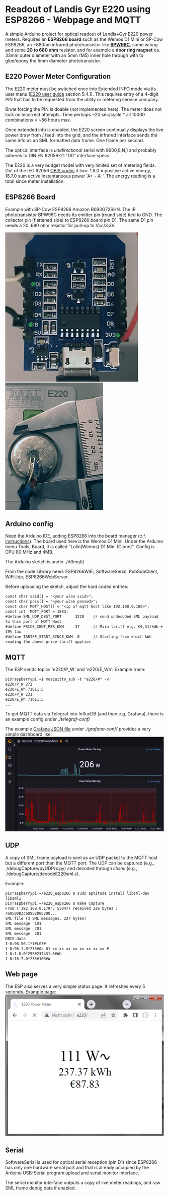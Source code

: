 
# Readout of Landis Gyr E220 using ESP8266 - Webpage and MQTT

A simple Arduino project for optical readout of Landis+Gyr E220 power meters. Requires an **ESP8266 board** such as the Wemos D1 Mini or SP-Cow ESP8266, an ~880nm infrared phototransistor like [**BPW96C**](https://www.vishay.com/docs/81532/bpw96.pdf), some wiring and some **20 to 680 ohm** resistor, and for example a **door ring magnet** ca. 33mm outer diameter with an 5mm (M5) inner hole through with to glue/epoxy the 5mm diameter phototransistor. 

## E220 Power Meter Configuration
The E220 meter must be switched once into Extended INFO mode via its user menu ([E220 user guide](https://www.landisgyr.de/webfoo/wp-content/uploads//2018/08/D000063497-E220-AMxD-Benutzerhandbuch-de-f.pdf]) section 5.4.1). This requires entry of a 4-digit PIN that has to be requested from the utility or metering service company.

Brute forcing the PIN is doable (not implemented here). The meter does not lock on incorrect attempts. Time perhaps ~20 sec/cycle * all 10000 combinations = ~56 hours max.

Once extended info is enabled, the E220 screen continually displays the live power draw from / feed into the grid, and the infrared interface sends the same info as an SML formatted data frame. One frame per second.

The optical interface is *unidirectional* serial with 9600,8,N,1 and probably adheres to DIN EN 62056-21 "D0" interface specs.

The E220 is a very budget model with very limited set of metering fields. Out of the IEC 62056 [OBIS codes](https://www.promotic.eu/en/pmdoc/Subsystems/Comm/PmDrivers/IEC62056_OBIS.htm) it two: 1.8.0 = positive active energy, 16.7.0 sum active instantaneous power 'A+ - A-'. The energy reading is a total since meter installation.

## ESP8266 Board
Example with SP-Cow ESP8266 Amazon B093G72SHN. The IR phototransistor BPW96C needs its emitter pin (round side) tied to GND. The collector pin (flattened side) to ESP8266 board pin D1. The same D1 pin needs a 20..680 ohm resistor for pull-up to Vcc/3.3V. 

![Wemos D1 board pin D1, GND, Vcc](https://raw.githubusercontent.com/jwagnerhki/e220_esp8266/main/images/wemos-D1.jpg) ![Phototransistor with pull-up resistor and magnet](https://raw.githubusercontent.com/jwagnerhki/e220_esp8266/main/images/phototransistor-magnet.jpg)

## Arduino config
Need the Arduino IDE, adding ESP8266 into the board manager (c.f. [instructions](https://arduino-esp8266.readthedocs.io/en/latest/installing.html)). The board used here is the Wemos D1 Mini. Under the Arduino menu Tools, Board, it is called "Lolin(Wemos) D1 Mini (Clone)". Config is CPU 80 MHz and 4MB.

The Arduino sketch is under ./d0mqtt/

From the code Library need: ESP8266WiFi, SoftwareSerial, PubSubClient, WiFiUdp, ESP8266WebServer.

Before uploading the sketch, adjust the hard coded entries:
```
const char ssid[] = "<your wlan ssid>";
const char pass[] = "<your wlan passwd>";
const char MQTT_HOST[] = "<ip of mqtt host like 192.168.0.100>";
const int  MQTT_PORT = 1883;
#define SML_UDP_DEST_PORT      3220    // send undecoded SML payload to this port of MQTT Host
#define PRICE_CENT_PER_KWH     37      // Main tariff e.g. €0,31/kWh + 19% tax
#define TARIFF_START_SINCE_KWH  0      // Starting from which kWh reading the above price tariff applies
```


## MQTT
The ESP sends topics 'e220/P_W' and 'e220/E_Wh'. Example trace:
```
pi@raspberrypi:~$ mosquitto_sub -t "e220/#" -v
e220/P_W 272 
e220/E_Wh 71611.5 
e220/P_W 231 
e220/E_Wh 71611.5 
... 
```
To get MQTT data via Telegraf into InfluxDB (and then e.g. Grafana), there is an  example config under *./telegraf-conf/*

The example [Grafana JSON file](https://github.com/jwagnerhki/e220_esp8266/blob/main/grafana-conf/grafana-e220-example.json) under *./grafana-conf/* provides a very simple dashboard like:
![Grafana sample page](https://raw.githubusercontent.com/jwagnerhki/e220_esp8266/main/images/grafana_sample.png)

## UDP
A copy of SML frame payload is sent as an UDP packet to the MQTT host but a different port than the MQTT port. The UDP can be captured (e.g., ./debugCapture/pyUDPrx.py) and decoded through *libsml* (e.g., ./debugCapture/decodeE220sml.c).

Example:
```
pi@raspberrypi:~/e220_esp8266 $ sudo aptitude install libsml-dev libsml1
pi@raspberrypi:~/e220_esp8266 $ make capture
From ('192.168.0.179', 53047) received 226 bytes : 76050083cb0962006200...
SML file (3 SML messages, 227 bytes)
SML message  101
SML message  701
SML message  201
OBIS data
1-0:96.50.1*1#LGZ#
1-0:96.1.0*255#0a 01 xx xx xx xx xx xx xx xx #
1-0:1.8.0*255#237431.6#Wh
1-0:16.7.0*255#108#W
```

## Web page
The ESP also serves a very simple status page. It refreshes every 5 seconds. Example page: ![example of status page](https://raw.githubusercontent.com/jwagnerhki/e220_esp8266/main/images/sample_page.png)

## Serial
SoftwareSerial is used for optical serial reception (pin D1) since ESP8266 has only one hardware serial port and that is already occupied by the Arduino USB-Serial program upload and serial monitor interface.

The serial monitor interface outputs a copy of live meter readings, and raw SML frame debug data if enabled.

